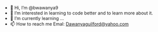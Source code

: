 - 👋 Hi, I’m @bwawanya9
- 👀 I’m interested in learning to code better and to learn more about it.
- 🌱 I’m currently learning ...
- 📫 How to reach me Emal: Dawanyaguilford@yahoo.com

<!---
bwawanya9/bwawanya9 is a ✨ special ✨ repository because its `README.md` (this file) appears on your GitHub profile.
You can click the Preview link to take a look at your changes.
--->
